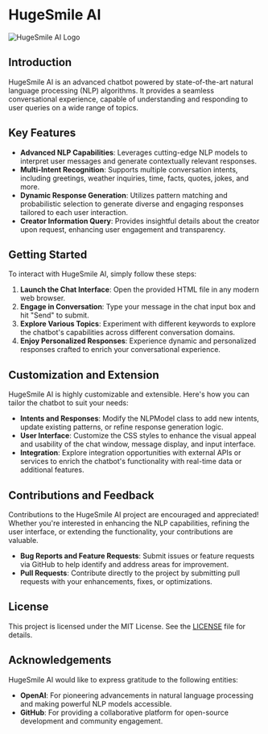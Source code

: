 # HugeSmile AI

![HugeSmile AI Logo](https://scontent.fmnl25-4.fna.fbcdn.net/v/t39.30808-6/450783277_496619466202197_8954904342808535073_n.jpg?_nc_cat=107&ccb=1-7&_nc_sid=6ee11a&_nc_eui2=AeECWHrqNfgobekUdcguZZ6bPY6i4ewH2509jqLh7AfbnfQOF7OSVDexm5Q1V3bfet1c6v1GSAJBzTMlXzSPr1HV&_nc_ohc=L9KWi6thYdUQ7kNvgE8iutV&_nc_zt=23&_nc_ht=scontent.fmnl25-4.fna&oh=00_AYAbxZqWqVn5m-gRqqz2W0NNoOzDjldBaHAXafniw-edsw&oe=66B7E8B8)

## Introduction

HugeSmile AI is an advanced chatbot powered by state-of-the-art natural language processing (NLP) algorithms. It provides a seamless conversational experience, capable of understanding and responding to user queries on a wide range of topics.

## Key Features

- **Advanced NLP Capabilities**: Leverages cutting-edge NLP models to interpret user messages and generate contextually relevant responses.
- **Multi-Intent Recognition**: Supports multiple conversation intents, including greetings, weather inquiries, time, facts, quotes, jokes, and more.
- **Dynamic Response Generation**: Utilizes pattern matching and probabilistic selection to generate diverse and engaging responses tailored to each user interaction.
- **Creator Information Query**: Provides insightful details about the creator upon request, enhancing user engagement and transparency.

## Getting Started

To interact with HugeSmile AI, simply follow these steps:

1. **Launch the Chat Interface**: Open the provided HTML file in any modern web browser.
2. **Engage in Conversation**: Type your message in the chat input box and hit "Send" to submit.
3. **Explore Various Topics**: Experiment with different keywords to explore the chatbot's capabilities across different conversation domains.
4. **Enjoy Personalized Responses**: Experience dynamic and personalized responses crafted to enrich your conversational experience.

## Customization and Extension

HugeSmile AI is highly customizable and extensible. Here's how you can tailor the chatbot to suit your needs:

- **Intents and Responses**: Modify the NLPModel class to add new intents, update existing patterns, or refine response generation logic.
- **User Interface**: Customize the CSS styles to enhance the visual appeal and usability of the chat window, message display, and input interface.
- **Integration**: Explore integration opportunities with external APIs or services to enrich the chatbot's functionality with real-time data or additional features.

## Contributions and Feedback

Contributions to the HugeSmile AI project are encouraged and appreciated! Whether you're interested in enhancing the NLP capabilities, refining the user interface, or extending the functionality, your contributions are valuable.

- **Bug Reports and Feature Requests**: Submit issues or feature requests via GitHub to help identify and address areas for improvement.
- **Pull Requests**: Contribute directly to the project by submitting pull requests with your enhancements, fixes, or optimizations.

## License

This project is licensed under the MIT License. See the [LICENSE](LICENSE) file for details.

## Acknowledgements

HugeSmile AI would like to express gratitude to the following entities:

- **OpenAI**: For pioneering advancements in natural language processing and making powerful NLP models accessible.
- **GitHub**: For providing a collaborative platform for open-source development and community engagement.
